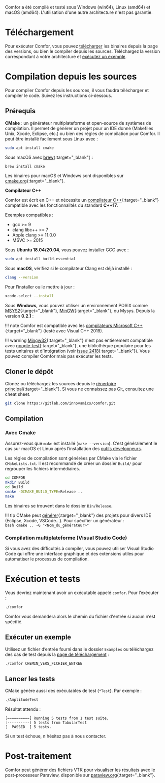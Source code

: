 
Comfor a été compilé et testé sous Windows (win64), Linux (amd64) et macOS
(amd64). L'utilisation d'une autre architecture n'est pas garantie.

# Téléchargement

Pour exécuter Comfor, vous pouvez [télécharger](download_page.md) les binaires
depuis la page des versions, ou bien le compiler depuis les sources. Téléchargez
la version correspondant à votre architecture et
[exécutez un exemple](#executer_un_exemple).

# Compilation depuis les sources

Pour compiler Comfor depuis les sources, il vous faudra télécharger et compiler
le code. Suivez les instructions ci-dessous.

## Prérequis

**CMake** : un générateur multiplateforme et open-source de systèmes de
compilation. Il permet de générer un projet pour un IDE donné (Makefiles Unix,
Xcode, Eclipse, etc.) ou bien des règles de compilation pour Comfor. Il peut
être installé facilement sous Linux avec :

```bash
sudo apt install cmake
```

Sous macOS avec [brew](https://brew.sh/){:target="_blank"} :

```bash
brew install cmake
```

Les binaires pour macOS et Windows sont disponibles sur
[cmake.org](https://cmake.org){:target="_blank"}.

**Compilateur C++**

Comfor est écrit en C++ et nécessite un
[compilateur C++](https://en.cppreference.com/w/cpp/compiler_support/17){:target="_blank"}
compatible avec les fonctionnalités du standard **C++17**.

Exemples compatibles :

- gcc >= 9
- clang libc++ >= 7
- Apple clang >= 11.0.0
- MSVC >= 2015

Sous **Ubuntu 18.04/20.04**, vous pouvez installer GCC avec :

```bash
sudo apt install build-essential
```

Sous **macOS**, vérifiez si le compilateur Clang est déjà installé :

```bash
clang --version
```

Pour l’installer ou le mettre à jour :

```bash
xcode-select --install
```

Sous **Windows**, vous pouvez utiliser un environnement POSIX comme
[MSYS2](https://www.msys2.org){:target="_blank"}, [MinGW](https://www.mingw-w64.org/){:target="_blank"}, ou
Mysys. Depuis la version **0.2.1** :

!!! note
    Comfor est compatible avec les
    [compilateurs Microsoft C++](https://visualstudio.microsoft.com/downloads/){:target="_blank"}
    (testé avec Visual C++ 2019).

!!! warning
    [Mingw32](https://www.msys2.org){:target="_blank"} n'est pas entièrement compatible avec
    [google-test](https://github.com/google/googletest){:target="_blank"}, une bibliothèque
    populaire pour les tests unitaires et d'intégration (voir
    [issue 2418](https://github.com/google/googletest/issues/2418){:target="_blank"}). Vous pouvez
    compiler Comfor mais pas exécuter les tests.

## Cloner le dépôt

Clonez ou téléchargez les sources depuis le
[répertoire principal](https://gitlab.com/innovamics/comfor){:target="_blank"}. Si vous ne
connaissez pas Git, consultez une cheat sheet.

```bash
git clone https://gitlab.com/innovamics/comfor.git
```

## Compilation

### Avec Cmake

Assurez-vous que `make` est installé (`make --version`). C’est généralement le
cas sur macOS et Linux après l’installation des
[outils développeurs](#prerequis).

Les règles de compilation sont générées par CMake via le fichier
`CMakeLists.txt`. Il est recommandé de créer un dossier `Build/` pour regrouper
les fichiers intermédiaires.

```bash
cd COMFOR
mkdir Build
cd Build
cmake -DCMAKE_BUILD_TYPE=Release ..
make
```

Les binaires se trouvent dans le dossier `Bin/Release`.

!!! tip
    CMake peut
    [générer](https://cmake.org/cmake/help/latest/manual/cmake-generators.7.html){:target="_blank"}
    des projets pour divers IDE (Eclipse, Xcode, VSCode...). Pour spécifier un
    générateur :  
    ```bash
    cmake .. -G "<Nom_du_générateur>"
    ```

### Compilation multiplateforme (Visual Studio Code)

Si vous avez des difficultés à compiler, vous pouvez utiliser Visual Studio Code
qui offre une interface graphique et des extensions utiles pour automatiser le
processus de compilation.

# Exécution et tests

Vous devriez maintenant avoir un exécutable appelé `comfor`. Pour l’exécuter :

```bash
./comfor
```

Comfor vous demandera alors le chemin du fichier d'entrée si aucun n’est
spécifié.

## Exécuter un exemple

Utilisez un fichier d’entrée fourni dans le dossier `Examples` ou téléchargez
des cas de test depuis la [page de téléchargement](download_page.md#exemples) :

```bash
./comfor CHEMIN_VERS_FICHIER_ENTRÉE
```

## Lancer les tests

CMake génère aussi des exécutables de test (`*Test`). Par exemple :

```bash
./AmplitudeTest
```

Résultat attendu :

```console
[==========] Running 5 tests from 1 test suite.
[----------] 5 tests from TabularTest
[  PASSED  ] 5 tests.
```

Si un test échoue, n'hésitez pas à nous contacter.

# Post-traitement

Comfor peut générer des fichiers VTK pour visualiser les résultats avec le
post-processeur Paraview, disponible sur
[paraview.org](https://www.paraview.org/download){:target="_blank"}.
